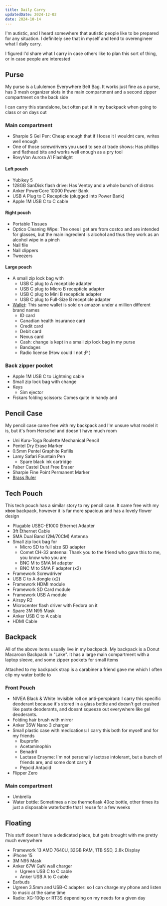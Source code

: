 ```yaml
---
title: Daily Carry
updatedDate: 2024-12-02
date: 2024-10-14
---
```


I'm autistic, and I heard somewhere that autistic people like to be prepared for any situation. I definitely see that in myself and tend to overengineer what I daily carry.

I figured I'd share what I carry in case others like to plan this sort of thing, or in case people are interested

## Purse

My purse is a Lululemon Everywhere Belt Bag. It works just fine as a purse, has 3 mesh organizer slots in the main compartment and a second zipper compartment on the back side

I can carry this standalone, but often put it in my backpack when going to class or on days out

### Main compartment

- Sharpie S Gel Pen: Cheap enough that if I loose it I wouldnt care, writes well enough
- One of those screwdrivers you used to see at trade shows: Has phillips and flathead bits and works well enough as a pry tool
- RovyVon Aurora A1 Flashlight

#### Left pouch

- Yubikey 5
- 128GB SanDisk flash drive: Has Ventoy and a whole bunch of distros
- Anker PowerCore 10000 Power Bank
- USB A Plug to C Recepticle (plugged into Power Bank)
- Apple 1M USB C to C cable

#### Right pouch

- Portable Tissues
- Optico Cleaning Wipe: The ones I get are from costco and are intended for glasses, but the main ingredient is alcohol and thus they work as an alcohol wipe in a pinch
- Nail file
- Nail clippers
- Tweezers

#### Large pouch

- A small zip lock bag with
  - USB C plug to A recepticle adapter
  - USB C plug to Micro B recepticle adapter
  - USB C plug to Mini B recepticle adapter
  - USB C plug to Full-Size B recepticle adapter
- [Wallet](https://www.amazon.ca/Minimalist-Ecovision-Blocking-Detachable-D-Shackle/dp/B07ZQ7LN3H): This same wallet is sold on amazon under a million different brand names
  - ID card
  - Canadian health insurance card
  - Credit card
  - Debit card
  - Nexus card
  - Cash: change is kept in a small zip lock bag in my purse
  - Bandages
  - Radio license (How could I not ;P )

### Back zipper pocket

- Apple 1M USB C to Lightning cable
- Small zip lock bag with change
- Keys
  - Sim ejector
- Fiskars folding scissors: Comes quite in handy and

## Pencil Case

My pencil case came free with my backpack and I'm unsure what model it is, but it's from Herschel and doesn't have much room

- Uni Kuru-Toga Roulette Mechanical Pencil
- Pentel Dry Erase Marker
- 0.5mm Pentel Graphite Refills
- Lamy Safari Fountain Pen
  - Spare black ink cartridge
- Faber Castel Dust Free Eraser
- Sharpie Fine Point Permanent Marker
- [Brass Ruler](https://www.aliexpress.com/item/1005002954629789.html)

## Tech Pouch

This tech pouch has a similar story to my pencil case. It came free with my ~~xbox~~ backpack, however it is far more spacious and has a lovely flower design

- Plugable USBC-E1000 Ethernet Adapter
- 3ft Ethernet Cable
- SMA Dual Band (2M/70CM) Antenna
- Small zip lock bag for
  - Micro SD to full size SD adapter
  - Comet CH-32 antenna: Thank you to the friend who gave this to me, you know who you are
  - BNC M to SMA M adapter
  - BNC M to SMA F adapter (x2)
- Framework Screwdriver
- USB C to A dongle (x2)
- Framework HDMI module
- Framework SD Card module
- Framework USB A module
- Airspy R2
- Microcenter flash driver with Fedora on it
- Spare 3M N95 Mask
- Anker USB C to A cable
- HDMI Cable

## Backpack

All of the above items usually live in my backpack. My backpack is a Donut Macaroon Backpack in "Lake". It has a large main compartment with a laptop sleeve, and some zipper pockets for small items

Attached to my backpack strap is a carabiner a friend gave me which I often clip my water bottle to

### Front Pouch

- NIVEA Black & White Invisible roll on anti-perspirant: I carry this specific deoderant because it's stored in a glass bottle and doesn't get crushed like paste deoderants, and doesnt squeeze out everywhere like gel deoderants.
- Folding hair brush with mirror
- Anker 35W Nano 3 charger
- Small plastic case with medications: I carry this both for myself and for my friends
  - Ibuprofin
  - Acetaminophin
  - Benadril
  - Lactase Ensyme: I'm not personally lactose intolerant, but a bunch of friends are, and some dont carry it
  - Pepcid Antacid
- Flipper Zero

### Main compartment

- Umbrella
- Water bottle: Sometimes a nice thermoflask 40oz bottle, other times its just a disposable waterbottle that I reuse for a few weeks

## Floating

This stuff doesn't have a dedicated place, but gets brought with me pretty much everywhere

- Framework 13 AMD 7640U, 32GB RAM, 1TB SSD, 2.8k Display
- iPhone 15
- 3M N95 Mask
- Anker 67W GaN wall charger
  - Ugreen USB C to C cable
  - Anker USB A to C cable
- Earbuds
- Ugreen 3.5mm and USB-C adapter: so I can charge my phone and listen to music at the same time
- Radio: XG-100p or RT3S depending on my needs for a given day
